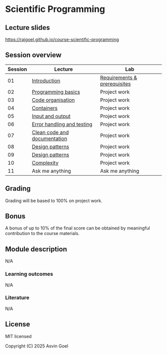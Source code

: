 # Scientific Programming

## Lecture slides

https://rajgoel.github.io/course-scientific-programming

## Session overview

| Session | Lecture                                                                                            | Lab             |
|---------|----------------------------------------------------------------------------------------------------|-----------------|
| 01      | [Introduction](https://rajgoel.github.io/course-scientific-programming/?topic=01-lecture)          | [Requirements & prerequisites](https://rajgoel.github.io/course-scientific-programming/?topic=01-lab)    |
| 02      | [Programming basics](https://rajgoel.github.io/course-scientific-programming/?topic=02-lecture)    | Project work    |
| 03      | [Code organisation](https://rajgoel.github.io/course-scientific-programming/?topic=03-lecture)     | Project work    |
| 04      | [Containers](https://rajgoel.github.io/course-scientific-programming/?topic=04-lecture)            | Project work    |
| 05      | [Input and output](https://rajgoel.github.io/course-scientific-programming/?topic=05-lecture)      | Project work    |
| 06      | [Error handling and testing](https://rajgoel.github.io/course-scientific-programming/?topic=06-lecture) | Project work    |
| 07      | [Clean code and documentation](https://rajgoel.github.io/course-scientific-programming/?topic=07-lecture)               | Project work    |
| 08      | [Design patterns](https://rajgoel.github.io/course-scientific-programming/?topic=08-lecture)         | Project work    |
| 09      | [Design patterns](https://rajgoel.github.io/course-scientific-programming/?topic=09-lecture)       | Project work    |
| 10      | [Complexity](https://rajgoel.github.io/course-scientific-programming/?topic=10-lecture)            | Project work    |
| 11      | Ask me anything                                                                                    | Ask me anything |

## Grading

Grading will be based to 100% on project work.

## Bonus

A bonus of up to 10% of the final score can be obtained by meaningful contribution to the course materials. 

## Module description

N/A

### Learning outcomes

N/A

### Literature

N/A

## License

MIT licensed

Copyright (C) 2025 Asvin Goel
